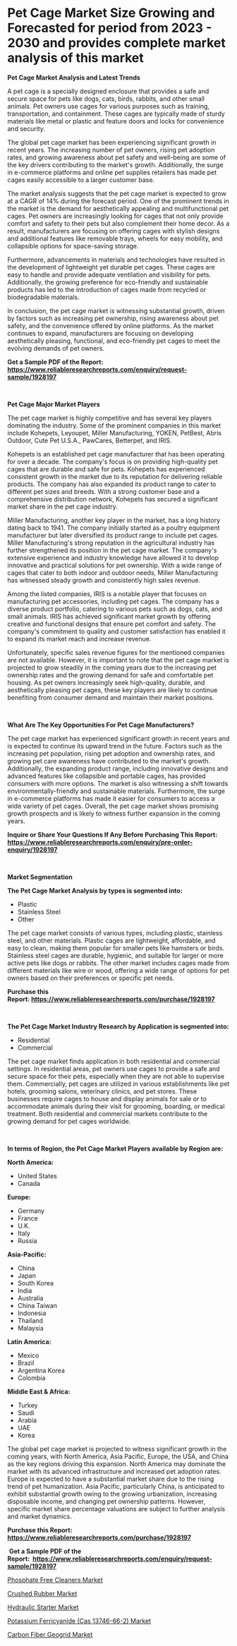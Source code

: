 <p><h1>Pet Cage Market Size Growing and Forecasted for period from 2023 - 2030 and provides complete market analysis of this market</h1></p><p><strong>Pet Cage Market Analysis and Latest Trends</strong></p>
<p><p>A pet cage is a specially designed enclosure that provides a safe and secure space for pets like dogs, cats, birds, rabbits, and other small animals. Pet owners use cages for various purposes such as training, transportation, and containment. These cages are typically made of sturdy materials like metal or plastic and feature doors and locks for convenience and security.</p><p>The global pet cage market has been experiencing significant growth in recent years. The increasing number of pet owners, rising pet adoption rates, and growing awareness about pet safety and well-being are some of the key drivers contributing to the market's growth. Additionally, the surge in e-commerce platforms and online pet supplies retailers has made pet cages easily accessible to a larger customer base.</p><p>The market analysis suggests that the pet cage market is expected to grow at a CAGR of 14% during the forecast period. One of the prominent trends in the market is the demand for aesthetically appealing and multifunctional pet cages. Pet owners are increasingly looking for cages that not only provide comfort and safety to their pets but also complement their home decor. As a result, manufacturers are focusing on offering cages with stylish designs and additional features like removable trays, wheels for easy mobility, and collapsible options for space-saving storage.</p><p>Furthermore, advancements in materials and technologies have resulted in the development of lightweight yet durable pet cages. These cages are easy to handle and provide adequate ventilation and visibility for pets. Additionally, the growing preference for eco-friendly and sustainable products has led to the introduction of cages made from recycled or biodegradable materials.</p><p>In conclusion, the pet cage market is witnessing substantial growth, driven by factors such as increasing pet ownership, rising awareness about pet safety, and the convenience offered by online platforms. As the market continues to expand, manufacturers are focusing on developing aesthetically pleasing, functional, and eco-friendly pet cages to meet the evolving demands of pet owners.</p></p>
<p><strong>Get a Sample PDF of the Report:&nbsp; <a href="https://www.reliableresearchreports.com/enquiry/request-sample/1928197">https://www.reliableresearchreports.com/enquiry/request-sample/1928197</a></strong></p>
<p>&nbsp;</p>
<p><strong>Pet Cage Major Market Players</strong></p>
<p><p>The pet cage market is highly competitive and has several key players dominating the industry. Some of the prominent companies in this market include Kohepets, Leyoupet, Miller Manufacturing, YOKEN, PetBest, Abris Outdoor, Cute Pet U.S.A., PawCares, Betterpet, and IRIS.</p><p>Kohepets is an established pet cage manufacturer that has been operating for over a decade. The company's focus is on providing high-quality pet cages that are durable and safe for pets. Kohepets has experienced consistent growth in the market due to its reputation for delivering reliable products. The company has also expanded its product range to cater to different pet sizes and breeds. With a strong customer base and a comprehensive distribution network, Kohepets has secured a significant market share in the pet cage industry.</p><p>Miller Manufacturing, another key player in the market, has a long history dating back to 1941. The company initially started as a poultry equipment manufacturer but later diversified its product range to include pet cages. Miller Manufacturing's strong reputation in the agricultural industry has further strengthened its position in the pet cage market. The company's extensive experience and industry knowledge have allowed it to develop innovative and practical solutions for pet ownership. With a wide range of cages that cater to both indoor and outdoor needs, Miller Manufacturing has witnessed steady growth and consistently high sales revenue.</p><p>Among the listed companies, IRIS is a notable player that focuses on manufacturing pet accessories, including pet cages. The company has a diverse product portfolio, catering to various pets such as dogs, cats, and small animals. IRIS has achieved significant market growth by offering creative and functional designs that ensure pet comfort and safety. The company's commitment to quality and customer satisfaction has enabled it to expand its market reach and increase revenue. </p><p>Unfortunately, specific sales revenue figures for the mentioned companies are not available. However, it is important to note that the pet cage market is projected to grow steadily in the coming years due to the increasing pet ownership rates and the growing demand for safe and comfortable pet housing. As pet owners increasingly seek high-quality, durable, and aesthetically pleasing pet cages, these key players are likely to continue benefiting from consumer demand and maintain their market positions.</p></p>
<p>&nbsp;</p>
<p><strong>What Are The Key Opportunities For Pet Cage Manufacturers?</strong></p>
<p><p>The pet cage market has experienced significant growth in recent years and is expected to continue its upward trend in the future. Factors such as the increasing pet population, rising pet adoption and ownership rates, and growing pet care awareness have contributed to the market's growth. Additionally, the expanding product range, including innovative designs and advanced features like collapsible and portable cages, has provided consumers with more options. The market is also witnessing a shift towards environmentally-friendly and sustainable materials. Furthermore, the surge in e-commerce platforms has made it easier for consumers to access a wide variety of pet cages. Overall, the pet cage market shows promising growth prospects and is likely to witness further expansion in the coming years.</p></p>
<p><strong>Inquire or Share Your Questions If Any Before Purchasing This Report: <a href="https://www.reliableresearchreports.com/enquiry/pre-order-enquiry/1928197">https://www.reliableresearchreports.com/enquiry/pre-order-enquiry/1928197</a></strong></p>
<p>&nbsp;</p>
<p><strong>Market Segmentation</strong></p>
<p><strong>The Pet Cage Market Analysis by types is segmented into:</strong></p>
<p><ul><li>Plastic</li><li>Stainless Steel</li><li>Other</li></ul></p>
<p><p>The pet cage market consists of various types, including plastic, stainless steel, and other materials. Plastic cages are lightweight, affordable, and easy to clean, making them popular for smaller pets like hamsters or birds. Stainless steel cages are durable, hygienic, and suitable for larger or more active pets like dogs or rabbits. The other market includes cages made from different materials like wire or wood, offering a wide range of options for pet owners based on their preferences or specific pet needs.</p></p>
<p><strong>Purchase this Report:&nbsp;<a href="https://www.reliableresearchreports.com/purchase/1928197">https://www.reliableresearchreports.com/purchase/1928197</a></strong></p>
<p>&nbsp;</p>
<p><strong>The Pet Cage Market Industry Research by Application is segmented into:</strong></p>
<p><ul><li>Residential</li><li>Commercial</li></ul></p>
<p><p>The pet cage market finds application in both residential and commercial settings. In residential areas, pet owners use cages to provide a safe and secure space for their pets, especially when they are not able to supervise them. Commercially, pet cages are utilized in various establishments like pet hotels, grooming salons, veterinary clinics, and pet stores. These businesses require cages to house and display animals for sale or to accommodate animals during their visit for grooming, boarding, or medical treatment. Both residential and commercial markets contribute to the growing demand for pet cages worldwide.</p></p>
<p>&nbsp;</p>
<p><strong>In terms of Region, the Pet Cage Market Players available by Region are:</strong></p>
<p>
    <p> <strong> North America: </strong>
        <ul>
            <li>United States</li>
            <li>Canada</li>
        </ul>
        </p> 
    <p> <strong> Europe: </strong>
        <ul>
            <li>Germany</li>
            <li>France</li>
            <li>U.K.</li>
            <li>Italy</li>
            <li>Russia</li>
        </ul>
        </p> 
    <p> <strong> Asia-Pacific: </strong>
        <ul>
            <li>China</li>
            <li>Japan</li>
            <li>South Korea</li>
            <li>India</li>
            <li>Australia</li>
            <li>China Taiwan</li>
            <li>Indonesia</li>
            <li>Thailand</li>
            <li>Malaysia</li>
        </ul>
        </p> 
    <p> <strong> Latin America: </strong>
        <ul>
            <li>Mexico</li>
            <li>Brazil</li>
            <li>Argentina Korea</li>
            <li>Colombia</li>
        </ul>
        </p> 
    <p> <strong> Middle East & Africa: </strong>
        <ul>
            <li>Turkey</li>
            <li>Saudi</li>
            <li>Arabia</li>
            <li>UAE</li>
            <li>Korea</li>
        </ul>
    </p>
    </p>
<p><p>The global pet cage market is projected to witness significant growth in the coming years, with North America, Asia Pacific, Europe, the USA, and China as the key regions driving this expansion. North America may dominate the market with its advanced infrastructure and increased pet adoption rates. Europe is expected to have a substantial market share due to the rising trend of pet humanization. Asia Pacific, particularly China, is anticipated to exhibit substantial growth owing to the growing urbanization, increasing disposable income, and changing pet ownership patterns. However, specific market share percentage valuations are subject to further analysis and market dynamics.</p></p>
<p><strong>Purchase this Report: <a href="https://www.reliableresearchreports.com/purchase/1928197">https://www.reliableresearchreports.com/purchase/1928197</a></strong></p>
<p>&nbsp;<strong>Get a Sample PDF of the Report:&nbsp;&nbsp;<a href="https://www.reliableresearchreports.com/enquiry/request-sample/1928197">https://www.reliableresearchreports.com/enquiry/request-sample/1928197</a></strong></p>
<p><strong></strong></p>
<p><p><a href="https://medium.com/@greisdukagjini2014/decoding-phosphate-free-cleaners-market-metrics-market-share-trends-and-growth-patterns-175cfb92451a">Phosphate Free Cleaners Market</a></p><p><a href="https://medium.com/@loretamusaj85/crushed-rubber-market-insight-market-trends-growth-forecasted-from-2023-to-2030-de5c4b90df32">Crushed Rubber Market</a></p><p><a href="https://github.com/rahu1506/Market-Research-Report-List-1/blob/main/hydraulic-starter-market.md">Hydraulic Starter Market</a></p><p><a href="https://github.com/aasishrp01/Market-Research-Report-List-1/blob/main/potassium-ferricyanide-cas-13746-66-2-market.md">Potassium Ferricyanide (Cas 13746-66-2) Market</a></p><p><a href="https://www.linkedin.com/pulse/carbon-fiber-geogrid-market-size-share-global-analysis-report-8rvaf/">Carbon Fiber Geogrid Market</a></p></p>